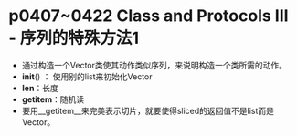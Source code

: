 # p0407~0422 Class and Protocols III - 序列的特殊方法1
 - 通过构造一个Vector类使其动作类似序列，来说明构造一个类所需的动作。
 - __init__() ： 使用别的list来初始化Vector
 - __len__：长度
 - __getitem__：随机读
 - 要用__getitem__来完美表示切片，就要使得sliced的返回值不是list而是Vector。
